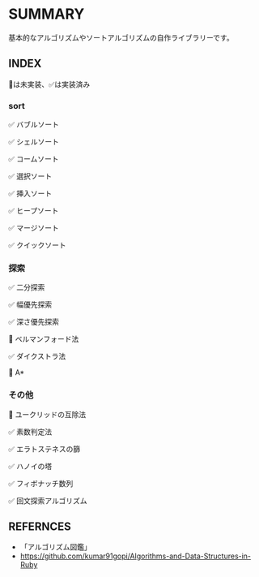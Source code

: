 # SUMMARY
基本的なアルゴリズムやソートアルゴリズムの自作ライブラリーです。

## INDEX
🔵は未実装、✅は実装済み

### sort
✅ バブルソート

✅ シェルソート

✅ コームソート

✅ 選択ソート

✅ 挿入ソート

✅ ヒープソート

✅ マージソート

✅ クイックソート

### 探索
✅ 二分探索

✅ 幅優先探索

✅ 深さ優先探索

🔵 ベルマンフォード法

✅ ダイクストラ法

🔵 A*

### その他
🔵 ユークリッドの互除法

✅ 素数判定法

✅ エラトステネスの篩

✅ ハノイの塔

✅ フィボナッチ数列

✅ 回文探索アルゴリズム

## REFERNCES
- 「アルゴリズム図鑑」
- https://github.com/kumar91gopi/Algorithms-and-Data-Structures-in-Ruby
